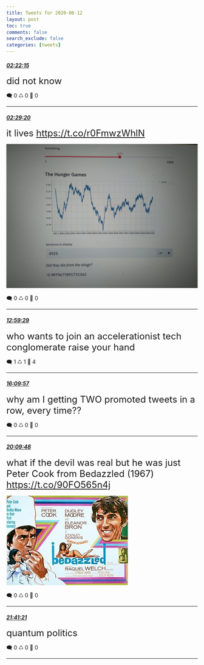```yaml
---
title: Tweets for 2020-06-12
layout: post
toc: true
comments: false
search_exclude: false
categories: [tweets]
---
```



#### <a href = "https://twitter.com/deepfates/status/1271357130843381762">*02:22:15*</a>

<font size="5">did not know</font>



🗨️ 0 ♺ 0 🤍  0   

---
    
#### <a href = "https://twitter.com/deepfates/status/1271358915767197697">*02:29:20*</a>

<font size="5">it lives  https://t.co/r0FmwzWhlN</font>

![image from twitter](/images/EaTGIhlVAAAmMnX.jpg)


🗨️ 0 ♺ 0 🤍  0   

---
    
#### <a href = "https://twitter.com/deepfates/status/1271517497015939072">*12:59:29*</a>

<font size="5">who wants to join an accelerationist tech conglomerate raise your hand</font>



🗨️ 1 ♺ 1 🤍  4   

---
    
#### <a href = "https://twitter.com/deepfates/status/1271565430801326080">*16:09:57*</a>

<font size="5">why am I getting TWO promoted tweets in a row, every time??</font>



🗨️ 0 ♺ 0 🤍  0   

---
    
#### <a href = "https://twitter.com/deepfates/status/1271625789616697344">*20:09:48*</a>

<font size="5">what if the devil was real but he was just Peter Cook from Bedazzled (1967)  https://t.co/90FO565n4j</font>

![image from twitter](/images/EaW46qtVcAAs_3b.jpg)


🗨️ 0 ♺ 0 🤍  0   

---
    
#### <a href = "https://twitter.com/deepfates/status/1271648829427683329">*21:41:21*</a>

<font size="5">quantum politics</font>



🗨️ 0 ♺ 0 🤍  0   

---
    
            

